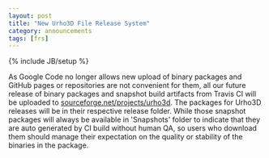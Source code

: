 ```yaml
---
layout: post
title: "New Urho3D File Release System"
category: announcements
tags: [frs]
---
```

{% include JB/setup %}

As Google Code no longer allows new upload of binary packages and GitHub pages or repositories are not convenient for them, all our future release of binary packages and snapshot build artifacts from Travis CI will be uploaded to [sourceforge.net/projects/urho3d](https://sourceforge.net/projects/urho3d/). The packages for Urho3D releases will be in their respective release folder. While those snapshot packages will always be available in 'Snapshots' folder to indicate that they are auto generated by CI build without human QA, so users who download them should manage their expectation on the quality or stability of the binaries in the package.
